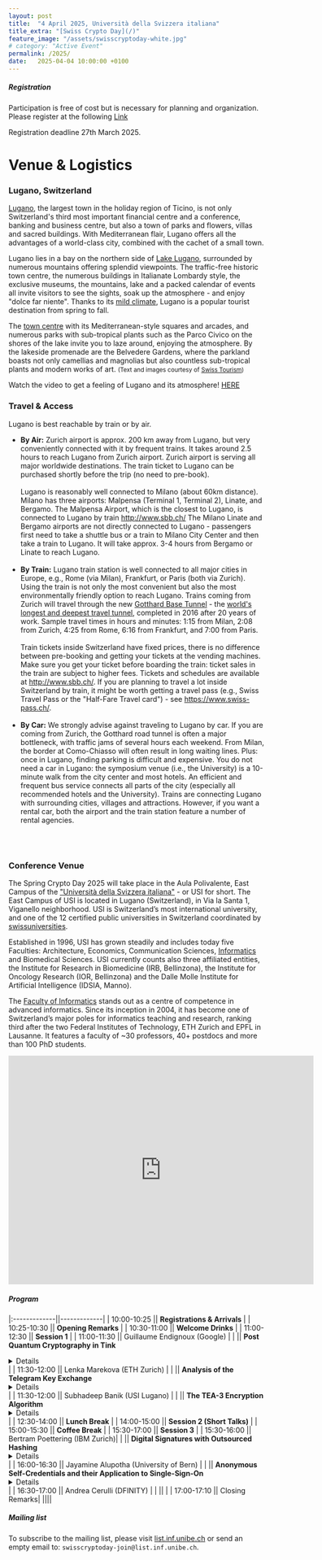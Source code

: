 ```yaml
---
layout: post
title:  "4 April 2025, Università della Svizzera italiana"
title_extra: "[Swiss Crypto Day](/)"
feature_image: "/assets/swisscryptoday-white.jpg"
# category: "Active Event"
permalink: /2025/
date:   2025-04-04 10:00:00 +0100
---
```


<!-- ##### Place holder -->

<!-- We are excited to announce that the third Swiss Crypto Day will be held at the Università della Svizzera italiana on Friday, April 4th, 2025. -->



<p></p>

<!-- Next year's Swiss Crypto Day will be organized at [USI](https://www.usi.ch/en). --> 

<!-- ##### When -->
<!-- September 2nd, 2024, 9:00 - 17:10 -->
 
<!-- ##### Where -->
<!-- SQUARE at the University of St. Gallen, Guisanstrasse 20, 9010 St. Gallen -->


##### Registration

Participation is free of cost but is necessary for planning and organization.
Please register at the following [Link](https://forms.office.com/e/gkUdqARkHV)

Registration deadline 27th March 2025.


<h1>Venue & Logistics</h1>
<h3>Lugano, Switzerland</h3>


<p>
<a href="http://www.luganoturismo.ch/en/discover/city">Lugano</a>, the largest town in the holiday region of Ticino, is not only Switzerland's third most important financial centre and a conference, banking and business centre, but also a town of parks and flowers, villas and sacred buildings. With Mediterranean flair, Lugano offers all the advantages of a world-class city, combined with the cachet of a small town.
</p>

<p>
Lugano lies in a bay on the northern side of <a href="http://www.luganoturismo.ch/en">Lake Lugano</a>, surrounded by numerous mountains offering splendid viewpoints. The traffic-free historic town centre, the numerous buildings in Italianate Lombardy style, the exclusive museums, the mountains, lake and a packed calendar of events all invite visitors to see the sights, soak up the atmosphere - and enjoy &quot;dolce far niente&quot;. Thanks to its <a href="https://meteo.search.ch/lugano">mild climate</a>, Lugano is a popular tourist destination from spring to fall.
</p>
<p>
The <a href="http://www.luganoturismo.ch/en/discover/city">town centre</a> with its Mediterranean-style squares and arcades, and numerous parks with sub-tropical plants such as the Parco Civico on the shores of the lake invite you to laze around, enjoying the atmosphere. By the lakeside promenade are the Belvedere Gardens, where the parkland boasts not only camellias and magnolias but also countless sub-tropical plants and modern works of art. <small>(Text and images courtesy of <a href="http://www.myswitzerland.com/en-ch/lugano.html">Swiss Tourism</a>)</small>
</p>

<p>
    Watch the video to get a feeling of Lugano and its atmosphere! <a href="http://www.youtube.com/embed/uhAl8oYII1o?rel=0">HERE</a>
</p>

<h3>Travel & Access</h3>
<div class="col-xs-6 main-body">
<p>Lugano is best reachable by train or by air. 
</p>
<ul>
<li><strong>By Air:</strong>
<!--<img align=right width="40%" src="./img/ch-by-plane.jpg" class="margined"/> -->
Zurich airport is approx. 200 km away from Lugano, but very conveniently connected with it by frequent trains. It takes around 2.5 hours to reach Lugano from Zurich airport. Zurich airport is serving all major worldwide destinations. The train ticket to Lugano can be purchased shortly before the trip (no need to pre-book).<br>
<br>
Lugano is reasonably well connected to Milano (about 60km distance). Milano has three airports: Malpensa (Terminal 1, Terminal 2), Linate, and Bergamo. The Malpensa Airport, which is the closest to Lugano, is connected to Lugano by train <a href="http://www.sbb.ch/en/home.html">http://www.sbb.ch/</a> 
The Milano Linate and Bergamo airports are not directly connected to Lugano - passengers first need to take a shuttle bus or a train to Milano City Center and then take a train to Lugano. It will take approx. 3-4 hours from Bergamo or Linate to reach Lugano.
</li><br>
<li><strong>By Train:</strong>
<!-- <img align=right width="40%" src="./img/ch-by-train.jpg" class="margined" />  -->
Lugano train station is well connected to all major cities in Europe, e.g., Rome (via Milan), Frankfurt, or Paris (both via Zurich). Using the train is not only the most convenient but also the most environmentally friendly option to reach Lugano. Trains coming from Zurich will travel through the new <a href="http://www.gottardo2016.ch/en">Gotthard Base Tunnel</a> - the <a href="https://en.wikipedia.org/wiki/List_of_longest_tunnels">world's longest and deepest travel tunnel</a>, completed in 2016 after 20 years of work. Sample travel times in hours and minutes: 1:15 from Milan, 2:08 from Zurich, 4:25 from Rome, 6:16 from Frankfurt, and 7:00 from Paris.<br><br>
Train tickets inside Switzerland have fixed prices, there is no difference between pre-booking and getting your tickets at the vending machines. Make sure you get your ticket before boarding the train: ticket sales in the train are subject to higher fees. Tickets and schedules are available at <a href="http://www.sbb.ch/en/home.html">http://www.sbb.ch/</a>. If you are planning to travel a lot inside Switzerland by train, it might be worth getting a travel pass (e.g., Swiss Travel Pass or the "Half-Fare Travel card") - see <a href="https://www.swiss-pass.ch/">https://www.swiss-pass.ch/</a>. 
</li><br>
<li><strong>By Car:</strong>
<!-- <img align=right width="40%" src="./img/ch-by-car.jpg" class="margined" /> -->
We strongly advise against traveling to Lugano by car. If you are coming from Zurich, the Gotthard road tunnel is often a major bottleneck, with traffic jams of several hours each weekend. From Milan, the border at Como-Chiasso will often result in long waiting lines. Plus: once in Lugano, finding parking is difficult and expensive. You do not need a car in Lugano: the symposium venue (i.e., the University) is a 10-minute walk from the city center and most hotels. An efficient and frequent bus service connects all parts of the city (especially all recommended hotels and the University). Trains are connecting Lugano with surrounding cities, villages and attractions. However, if you want a rental car, both the airport and the train station feature a number of rental agencies.
</li>
</ul>
<br>
<br>
</div>


<h3>Conference Venue</h3>
<p>
<!-- <img align=right src="./img/usi-entrance.jpg" /> -->
<!--<img align=right width="30%" src="./img/usi-campus-green.jpg" class="margined" /> -->
The Spring Crypto Day 2025 will take place in the Aula Polivalente, East Campus of the <a href="http://www.usi.ch">&quot;Universit&#224; della Svizzera italiana&quot;</a> - or USI for short. The East Campus of USI is located in Lugano (Switzerland), in Via la Santa 1, Viganello neighborhood. USI is Switzerland’s most international university, and one of the 12 certified public universities in Switzerland coordinated by <a href="https://www.swissuniversities.ch/en">swissuniversities</a>. </p>
<p>
Established in 1996, USI has grown steadily and includes today five Faculties: Architecture, Economics, Communication Sciences, <a href="http://www.inf.usi.ch/">Informatics</a> and Biomedical Sciences. USI currently counts also three affiliated entities, the Institute for Research in Biomedicine (IRB, Bellinzona), the Institute for Oncology Research (IOR, Bellinzona) and the Dalle Molle Institute for Artificial Intelligence (IDSIA, Manno).</p>
<p>
The <a href="http://www.inf.usi.ch">Faculty of Informatics</a> stands out as a centre of competence in advanced informatics. Since its inception in 2004, it has become one of Switzerland’s major poles for informatics teaching and research, ranking third after the two Federal Institutes of Technology, ETH Zurich and EPFL in Lausanne. It features a faculty of ~30 professors, 40+ postdocs and more than 100 PhD students.</p>

<p>
<div class="google-maps">
<iframe src="https://www.google.com/maps/embed?pb=!1m18!1m12!1m3!1d2771.0135421983528!2d8.95603381532269!3d46.01092200481717!2m3!1f0!2f0!3f0!3m2!1i1024!2i768!4f13.1!3m3!1m2!1s0x47842d8a7d9d44e1%3A0x51147d79a8566d60!2sUniversit%C3%A0+della+Svizzera+italiana!5e0!3m2!1sit!2sch!4v1491211269079" width="600" height="450" frameborder="0" style="border:0" allowfullscreen></iframe></p>
</div>
</p>

##### Program



|:-------------||-------------|
|  10:00-10:25 || **Registrations & Arrivals** |
|  10:25-10:30 || **Opening Remarks** |
|  10:30-11:00 || **Welcome Drinks** |
|  11:00-12:30 || **Session 1** |
|  11:00-11:30 || Guillaume Endignoux (Google) |
|              || **Post Quantum Cryptography in Tink** <details close>Tink is a multi-language, cross-platform, open source library that provides secure and easy-to-use cryptographic APIs, created and maintained by cryptographers and security engineers at Google (https://developers.google.com/tink). In this talk, we will discuss how we are approaching the transition to post-quantum cryptography in Tink. In particular, we'll see how the baked-in key rotation architecture enables smooth rotation towards other algorithms. We'll also discuss where new challenges arise and how we're tackling them. For example, how to model the concept of a Key Encapsulation Mechanism (KEM), and how to best expose it as an API that follows our easy-to-use & hard-to-misuse philosophy.</details> |
| 11:30-12:00  || Lenka Marekova  (ETH Zurich) |
|              || **Analysis of the Telegram Key Exchange** <details close>We describe, formally model, and prove the security of Telegram's key exchange protocols for client-server communications. Our security proofs reduce the security of the protocols to that of their cryptographic building blocks, but the subsequent analysis of those building blocks requires the introduction of a number of novel security assumptions, reflecting many design decisions made by Telegram that are suboptimal from the perspective of formal analysis. In this talk, I'll discuss the difficulties we encountered on the way as well as the broader lessons about protocol design that can be taken from our work. This talk is based on joint work with Martin R. Albrecht, Kenny Paterson, Eyal Ronen, and Igors Stepanovs.</details> |
| 11:30-12:00  || Subhadeep Banik  (USI Lugano) |
|              || **The TEA-3 Encryption Algorithm** <details close>We present a number of observations on TEA-3, a stream cipher used in TETRA radio networks that was kept secret until recently. While the same also holds for the six other TETRA encryption algorithms, we pick TEA-3 to start with, as (i) it is not obviously weakened as TEA-1,4,7 but (ii) in contrast to TEA-2 it is approved for extra-European emergency service, and (iii) as already noted by Meijer et al at USENIX23 the TEA-3 design surprisingly contains a non-bijective S-box. Most importantly, we show that the 80-bit non-linear feedback shift register operating on the key decomposes into a cascade of two 40-bit registers. Although this hints at an intentional weakness at first glance, we are not able to lift our results to a practical attack. Also we shed some light as to why the length of the initial vector used in the cipher is limited to 29 bits. </details> |
| 12:30-14:00  || **Lunch Break** |
| 14:00-15:00  || **Session 2 (Short Talks)** |
| 15:00-15:30  || **Coffee Break** |
| 15:30-17:00  || **Session 3** |
| 15:30-16:00  || Bertram Poettering (IBM Zurich)|
|              || **Digital Signatures with Outsourced Hashing** <details close> Most practical signature schemes follow the hash-then-sign paradigm: First the (arbitrarily long) message is mapped to a fixed-length hash value, then a signing core derives the signature from the latter. As it is implementationally attractive, practitioners routinely exploit this structure by decoupling the two steps and distributing them among different entities; for instance, industry standards like PKCS#11 specify how security smartcards implement exclusively the core, leaving the hashing to their (untrusted) environment. At the same time, the classic security notions for signature schemes don’t consider such a decoupling, and thus don’t cover attacks involving, for instance, providing the core with maliciously chosen hash values. We show how the functional separation of hashing and core in signature schemes can be systematized, so that implementational demands (in the spirit of PKCS#11) and, hopefully, security can be met simultaneously. We accompany this foundational work with a case study of a variety of standardized (EC)DLP based signatures. Surprisingly, as we show, their security varies across the full spectrum between universally forgeable and provably unforgeable. For instance, for the same scheme, we demonstrate universal forgeries when instantiated with 224-bit ECC (using an attack that completes in milliseconds), while we establish strong unforgeability for the 256-bit ECC case. Many schemes become completely insecure when the hash function is instantiated with SHA3 instead of with SHA2. </details>|
| 16:00-16:30  || Jayamine Alupotha  (University of Bern) |
|              || **Anonymous Self-Credentials and their Application to Single-Sign-On**<details close> Modern life makes having a digital identity no longer optional, whether one needs to manage a bank account or subscribe to a newspaper. As the number of online services increases, it is fundamental to safeguard user privacy and equip service providers (SP) with mechanisms enforcing Sybil resistance, i.e., preventing a single entity from showing as many. Current approaches, such as anonymous credentials and self-sovereign identities, typically rely on identity providers or identity registries trusted not to track users' activities. However, this assumption of trust is no longer appropriate in a world where user data is considered a valuable asset. To address this challenge, we introduce a new cryptographic notion, Anonymous Self-Credentials (ASC), along with two implementations. This approach enables users to maintain their privacy within an anonymity set while allowing SPs to obtain Sybil resistance. Then, we present a User-issued Unlinkable Single Sign-On (U2SSO) implemented from ASC that solely relies on an identity registry to immutably store identities. U2SSO solution allows users to generate unlinkable child credentials for each SP using only one set of master credentials. We demonstrate the practicality and efficiency of our U2SSO solution by providing a complete proof of concept. </details>|
| 16:30-17:00  || Andrea Cerulli (DFINITY) |
|              ||  |
| 17:00-17:10  || Closing Remarks|
||||


<p></p>


##### Mailing list
To subscribe to the mailing list, please visit [list.inf.unibe.ch](https://list.inf.unibe.ch/postorius/lists/swisscryptoday.list.inf.unibe.ch/) or send an empty email to: `swisscryptoday-join@list.inf.unibe.ch`.

